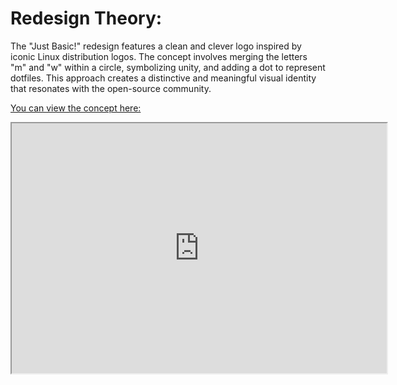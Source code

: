 # Redesign Theory:

The "Just Basic!" redesign features a clean and clever logo inspired by iconic Linux distribution logos.
The concept involves merging the letters "m" and "w" within a circle, symbolizing unity, and adding a dot to represent dotfiles. This approach creates a distinctive and meaningful visual identity that resonates with the open-source community.

[You can view the concept here:](https://github.com/user-attachments/files/21558123/ml4w_presentation1-merged.pdf)

<iframe src="https://raw.githubusercontent.com/username/repository/branch/path/to/yourfile.pdf" width="600" height="400"></iframe>
